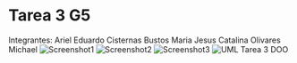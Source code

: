 # Tarea 3 G5
Integrantes:
Ariel Eduardo Cisternas Bustos
Maria Jesus Catalina Olivares Michael
![Screenshot1](https://github.com/Arcisternas/Tarea-3-G5/assets/167828655/e6b008f6-279f-4e61-81c2-ab8e13fd2f6e)
![Screenshot2](https://github.com/Arcisternas/Tarea-3-G5/assets/167828655/b5521cb2-2cd5-4dc9-ac43-2079a6da70e3)
![Screenshot3](https://github.com/Arcisternas/Tarea-3-G5/assets/167828655/63c21d71-06bf-4e42-8db0-bfa2279886b2)
![UML Tarea 3 DOO](https://github.com/Arcisternas/Tarea-3-G5/assets/167828655/87bfadc4-873f-4869-b7dd-91b5ace788f3)
